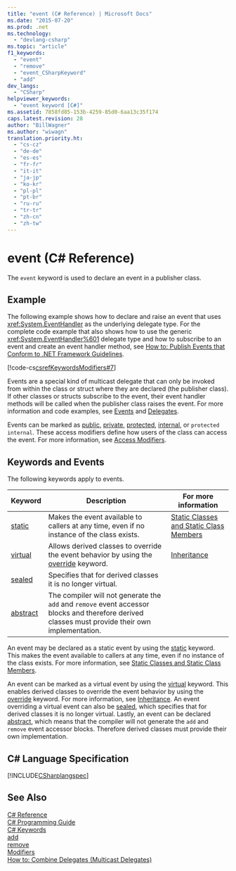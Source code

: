```yaml
---
title: "event (C# Reference) | Microsoft Docs"
ms.date: "2015-07-20"
ms.prod: .net
ms.technology: 
  - "devlang-csharp"
ms.topic: "article"
f1_keywords: 
  - "event"
  - "remove"
  - "event_CSharpKeyword"
  - "add"
dev_langs: 
  - "CSharp"
helpviewer_keywords: 
  - "event keyword [C#]"
ms.assetid: 7858fd85-153b-4259-85d0-6aa13c35f174
caps.latest.revision: 28
author: "BillWagner"
ms.author: "wiwagn"
translation.priority.ht: 
  - "cs-cz"
  - "de-de"
  - "es-es"
  - "fr-fr"
  - "it-it"
  - "ja-jp"
  - "ko-kr"
  - "pl-pl"
  - "pt-br"
  - "ru-ru"
  - "tr-tr"
  - "zh-cn"
  - "zh-tw"
---
```

# event (C# Reference)
The `event` keyword is used to declare an event in a publisher class.  
  
## Example  
 The following example shows how to declare and raise an event that uses <xref:System.EventHandler> as the underlying delegate type. For the complete code example that also shows how to use the generic <xref:System.EventHandler%601> delegate type and how to subscribe to an event and create an event handler method, see [How to: Publish Events that Conform to .NET Framework Guidelines](../../../csharp/programming-guide/events/how-to-publish-events-that-conform-to-net-framework-guidelines.md).  
  
 [!code-cs[csrefKeywordsModifiers#7](../../../csharp/language-reference/keywords/codesnippet/CSharp/event_1.cs)]  
  
 Events are a special kind of multicast delegate that can only be invoked from within the class or struct where they are declared (the publisher class). If other classes or structs subscribe to the event, their event handler methods will be called when the publisher class raises the event. For more information and code examples, see [Events](../../../csharp/programming-guide/events/index.md) and [Delegates](../../../csharp/programming-guide/delegates/index.md).  
  
 Events can be marked as [public](../../../csharp/language-reference/keywords/public.md), [private](../../../csharp/language-reference/keywords/private.md), [protected](../../../csharp/language-reference/keywords/protected.md), [internal](../../../csharp/language-reference/keywords/internal.md), or `protected internal`. These access modifiers define how users of the class can access the event. For more information, see [Access Modifiers](../../../csharp/programming-guide/classes-and-structs/access-modifiers.md).  
  
## Keywords and Events  
 The following keywords apply to events.  
  
|Keyword|Description|For more information|  
|-------------|-----------------|--------------------------|  
|[static](../../../csharp/language-reference/keywords/static.md)|Makes the event available to callers at any time, even if no instance of the class exists.|[Static Classes and Static Class Members](../../../csharp/programming-guide/classes-and-structs/static-classes-and-static-class-members.md)|  
|[virtual](../../../csharp/language-reference/keywords/virtual.md)|Allows derived classes to override the event behavior by using the [override](../../../csharp/language-reference/keywords/override.md) keyword.|[Inheritance](../../../csharp/programming-guide/classes-and-structs/inheritance.md)|  
|[sealed](../../../csharp/language-reference/keywords/sealed.md)|Specifies that for derived classes it is no longer virtual.||  
|[abstract](../../../csharp/language-reference/keywords/abstract.md)|The compiler will not generate the `add` and `remove` event accessor blocks and therefore derived classes must provide their own implementation.||  
  
 An event may be declared as a static event by using the [static](../../../csharp/language-reference/keywords/static.md) keyword. This makes the event available to callers at any time, even if no instance of the class exists. For more information, see [Static Classes and Static Class Members](../../../csharp/programming-guide/classes-and-structs/static-classes-and-static-class-members.md).  
  
 An event can be marked as a virtual event by using the [virtual](../../../csharp/language-reference/keywords/virtual.md) keyword. This enables derived classes to override the event behavior by using the [override](../../../csharp/language-reference/keywords/override.md) keyword. For more information, see [Inheritance](../../../csharp/programming-guide/classes-and-structs/inheritance.md). An event overriding a virtual event can also be [sealed](../../../csharp/language-reference/keywords/sealed.md), which specifies that for derived classes it is no longer virtual. Lastly, an event can be declared [abstract](../../../csharp/language-reference/keywords/abstract.md), which means that the compiler will not generate the `add` and `remove` event accessor blocks. Therefore derived classes must provide their own implementation.  
  
## C# Language Specification  
 [!INCLUDE[CSharplangspec](~/includes/csharplangspec-md.md)]  
  
## See Also  
 [C# Reference](../../../csharp/language-reference/index.md)   
 [C# Programming Guide](../../../csharp/programming-guide/index.md)   
 [C# Keywords](../../../csharp/language-reference/keywords/index.md)   
 [add](../../../csharp/language-reference/keywords/add.md)   
 [remove](../../../csharp/language-reference/keywords/remove.md)   
 [Modifiers](../../../csharp/language-reference/keywords/modifiers.md)   
 [How to: Combine Delegates (Multicast Delegates)](../../../csharp/programming-guide/delegates/how-to-combine-delegates-multicast-delegates.md)
